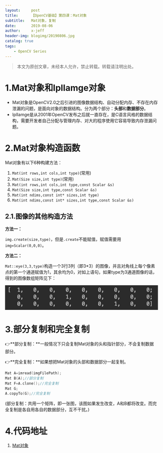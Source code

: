 ```yaml
---
layout:     post
title:      【OpenCV基础】第四课：Mat对象
subtitle:   Mat对象，复制
date:       2019-08-06
author:     x-jeff
header-img: blogimg/20190806.jpg
catalog: true
tags:
    - OpenCV Series
---
```

>本文为原创文章，未经本人允许，禁止转载。转载请注明出处。

# 1.Mat对象和IplIamge对象

* Mat对象是OpenCV2.0之后引进的图像数据结构、自动分配内存、不存在内存泄漏的问题，是面向对象的数据结构。分为两个部分：**头部**和**数据部分**。
* IplIamge是从2001年OpenCV发布之后就一直存在，是C语言风格的数据结构，需要开发者自己分配与管理内存、对大的程序使用它容易导致内存泄漏问题。

# 2.Mat对象构造函数

Mat对象有以下6种构建方法：

1. `Mat(int rows,int cols,int type)`(常用)
2. `Mat(Size size,int type)`(常用)
3. `Mat(int rows,int cols,int type,const Scalar &s)`
4. `Mat(Size size,int type,const Scalar &s)`
5. `Mat(int ndims,const int* sizes,int type)`
6. `Mat(int ndims,const int* sizes,int type,const Scalar &s)`

## 2.1.图像的其他构造方法

**方法一：**

`img.create(size,type)`，但是`.create`不能赋值，赋值需要用`img=Scalar(0,0,0)`。

**方法二：**

`Mat::eye(3,3,type)`构造一个3行3列（即3*3）的图像，并且对角线上每个像素点的第一个通道赋值为1，其余均为0，对如上语句，如果type为3通道图像的话，得到的图像数组矩阵见下：

![](https://github.com/x-jeff/BlogImage/raw/master/OpenCVSeries/Lesson4/4x1.png)

# 3.部分复制和完全复制

👉**部分复制：**一般情况下只会复制Mat对象的头和指针部分，不会复制数据部分。

👉**完全复制：**如果想把Mat对象的头部和数据部分一起复制。

```c++
Mat A=imread(imgFilePath);
Mat B(A);//部分复制
Mat F=A.clone();//完全复制
Mat G;
A.copyTo(G);//完全复制
```

(部分复制：共用一个矩阵，即一张图，该图如果发生改变，A和B都将改变。而完全复制是各自用各自的数据部分，互不干扰。)

# 4.代码地址

1. [Mat对象](https://github.com/x-jeff/OpenCV_Code_Demo/tree/master/Demo4)